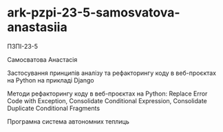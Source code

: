 # ark-pzpi-23-5-samosvatova-anastasiia

ПЗПІ-23-5  

Самосватова Анастасія  

Застосування принципів аналізу та рефакторингу коду в веб-проєктах на Python на прикладі Django

Методи рефакторингу коду в веб-проєктах на Python: Replace Error Code with Exception,
Consolidate Conditional Expression, Consolidate Duplicate Conditional Fragments

Програмна система автономних теплиць

